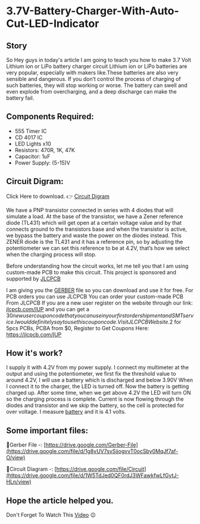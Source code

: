 # 3.7V-Battery-Charger-With-Auto-Cut-LED-Indicator
## Story
So Hey guys in today's article I am going to teach you how to make 3.7 Volt Lithium ion or LiPo battery charger circuit Lithium ion or LiPo batteries are very popular, especially with makers like.These batteries are also very sensible and dangerous. If you don’t control the process of charging of such batteries, they will stop working or worse. The battery can swell and even explode from overcharging, and a deep discharge can make the battery fail.

## Components Required:
- 555 Timer IC
- CD 4017 IC
- LED Lights x10
- Resistors: 470R, 1K, 47K
- Capacitor: 1uF
- Power Supply: (5-15)V

## Circuit Digram:
Click Here to download. 👉 [Circuit Digram](https://hackster.imgix.net/uploads/attachments/1510669/3_7v_battery_charger_with_auto_cut__led_indicator_DEQbnshxYM.jpg?auto=compress%2Cformat&w=740&h=555&fit=max)

We have a PNP transistor connected in series with 4 diodes that will simulate a load. At the base of the transistor, we have a Zener reference diode (TL431) which will get open at a certain voltage value and by that connects ground to the transistors base and when the transistor is active, we bypass the battery and waste the power on the diodes instead. This ZENER diode is the TL431 and it has a reference pin, so by adjusting the potentiometer we can set this reference to be at 4.2V, that’s how we select when the charging process will stop.

Before understanding how the circuit works, let me tell you that I am using custom-made PCB to make this circuit. This project is sponsored and supported by [JLCPCB](https://jlcpcb.com/IUP)

I am giving you the [GERBER](https://drive.google.com/file/d/1g8yUV7svSjjogvvT0ocSby0MqJf7af-O/view) file so you can download and use it for free. For PCB orders you can use JLCPCB You can order your custom-made PCB From JLCPCB If you are a new user register on the website through our link: [jlcpcb.com/IUP](https://jlcpcb.com/IUP) and you can get a $30 new user coupon code that you can use in your first order shipment and SMT service. I would definitely say to use this coupon code. Visit JLCPCB Website.$2 for 5pcs PCBs, PCBA from $0, Register to Get Coupons Here: https://jlcpcb.com/IUP

## How it's work?
I supply it with 4.2V from my power supply. I connect my multimeter at the output and using the potentiometer, we first fix the threshold value to around 4.2V, I will use a battery which is discharged and below 3.90V When I connect it to the charger, the LED is turned off. Now the battery is getting charged up. After some time, when we get above 4.2V the LED will turn ON so the charging process is complete. Current is now flowing through the diodes and transistor and we skip the battery, so the cell is protected for over voltage. I measure [battery](https://hackster.imgix.net/uploads/attachments/1510670/vlcsnap-2022-10-18-11h56m28s089_MasWU1CtFb.png?auto=compress%2Cformat&w=740&h=555&fit=max) and it is 4.1 volts.

## Some important files:

🔹Gerber File -: [https://drive.google.com/Gerber-File](https://drive.google.com/file/d/1g8yUV7svSjjogvvT0ocSby0MqJf7af-O/view)

🔹Circuit Diagram -: [https://drive.google.com/file/Circuit](https://drive.google.com/file/d/1W5TdJed0QF0rdJ3WFawkfwLfGytJ-HLn/view)

## Hope the article helped you.
Don't Forget To Watch This [Video](https://youtu.be/ey9M2IvoovA) 😉

